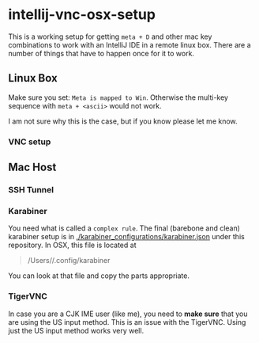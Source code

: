 # intellij-vnc-osx-setup

This is a working setup for getting `meta + D` and other mac key combinations
to work with an IntelliJ IDE in a remote linux box. There are a number of things
that have to happen once for it to work.

## Linux Box

Make sure you set: `Meta is mapped to Win`. Otherwise the multi-key sequence
with `meta + <ascii>` would not work.

I am not sure why this is the case, but if you know please let me know.

### VNC setup

## Mac Host

### SSH Tunnel

### Karabiner

You need what is called a `complex rule`. The final (barebone and clean)
karabiner setup is in [./karabiner_configurations/karabiner.json](./karabiner_configurations/karabiner.json)
under this repository. In OSX, this file is located at

> /Users/<your-username>/.config/karabiner

You can look at that file and copy the parts appropriate.

### TigerVNC

In case you are a CJK IME user (like me), you need to **make sure** that
you are using the US input method. This is an issue with the TigerVNC.
Using just the US input method works very well.
